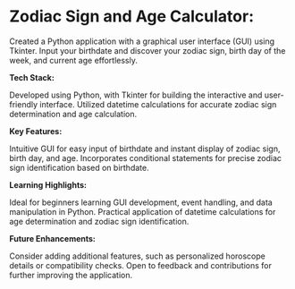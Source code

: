 
# Zodiac Sign and Age Calculator:

Created a Python application with a graphical user interface (GUI) using Tkinter.
Input your birthdate and discover your zodiac sign, birth day of the week, and current age effortlessly.

**Tech Stack:**

Developed using Python, with Tkinter for building the interactive and user-friendly interface.
Utilized datetime calculations for accurate zodiac sign determination and age calculation.

**Key Features:**

Intuitive GUI for easy input of birthdate and instant display of zodiac sign, birth day, and age.
Incorporates conditional statements for precise zodiac sign identification based on birthdate.

**Learning Highlights:**

Ideal for beginners learning GUI development, event handling, and data manipulation in Python.
Practical application of datetime calculations for age determination and zodiac sign identification.

**Future Enhancements:**

Consider adding additional features, such as personalized horoscope details or compatibility checks.
Open to feedback and contributions for further improving the application.
